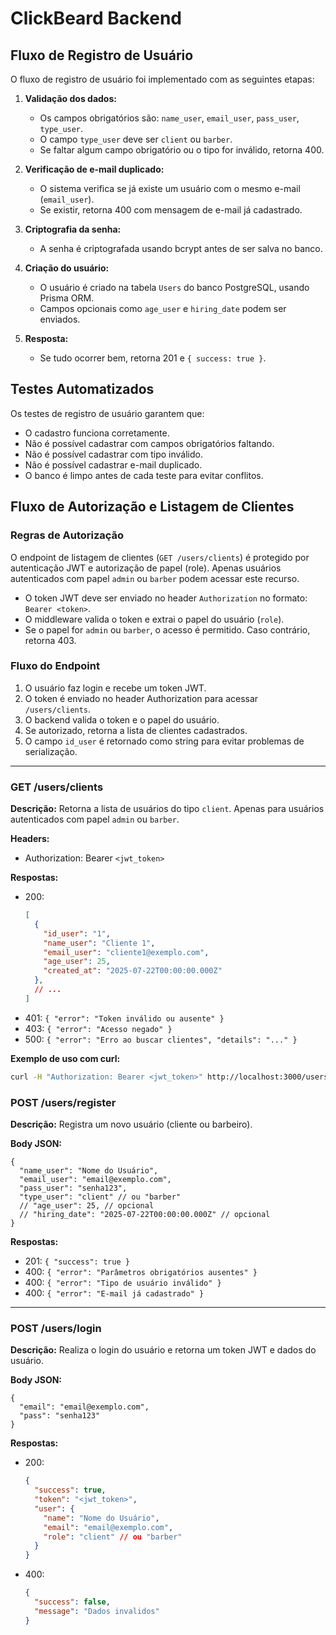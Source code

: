 
# ClickBeard Backend

## Fluxo de Registro de Usuário

O fluxo de registro de usuário foi implementado com as seguintes etapas:

1. **Validação dos dados:**
   - Os campos obrigatórios são: `name_user`, `email_user`, `pass_user`, `type_user`.
   - O campo `type_user` deve ser `client` ou `barber`.
   - Se faltar algum campo obrigatório ou o tipo for inválido, retorna 400.

2. **Verificação de e-mail duplicado:**
   - O sistema verifica se já existe um usuário com o mesmo e-mail (`email_user`).
   - Se existir, retorna 400 com mensagem de e-mail já cadastrado.

3. **Criptografia da senha:**
   - A senha é criptografada usando bcrypt antes de ser salva no banco.

4. **Criação do usuário:**
   - O usuário é criado na tabela `Users` do banco PostgreSQL, usando Prisma ORM.
   - Campos opcionais como `age_user` e `hiring_date` podem ser enviados.

5. **Resposta:**
   - Se tudo ocorrer bem, retorna 201 e `{ success: true }`.

## Testes Automatizados

Os testes de registro de usuário garantem que:
  - O cadastro funciona corretamente.
  - Não é possível cadastrar com campos obrigatórios faltando.
  - Não é possível cadastrar com tipo inválido.
  - Não é possível cadastrar e-mail duplicado.
  - O banco é limpo antes de cada teste para evitar conflitos.


## Fluxo de Autorização e Listagem de Clientes

### Regras de Autorização

O endpoint de listagem de clientes (`GET /users/clients`) é protegido por autenticação JWT e autorização de papel (role). Apenas usuários autenticados com papel `admin` ou `barber` podem acessar este recurso.

- O token JWT deve ser enviado no header `Authorization` no formato: `Bearer <token>`.
- O middleware valida o token e extrai o papel do usuário (`role`).
- Se o papel for `admin` ou `barber`, o acesso é permitido. Caso contrário, retorna 403.

### Fluxo do Endpoint

1. O usuário faz login e recebe um token JWT.
2. O token é enviado no header Authorization para acessar `/users/clients`.
3. O backend valida o token e o papel do usuário.
4. Se autorizado, retorna a lista de clientes cadastrados.
5. O campo `id_user` é retornado como string para evitar problemas de serialização.

---
### GET /users/clients

**Descrição:** Retorna a lista de usuários do tipo `client`. Apenas para usuários autenticados com papel `admin` ou `barber`.

**Headers:**
- Authorization: Bearer `<jwt_token>`

**Respostas:**
- 200:
  ```json
  [
    {
      "id_user": "1",
      "name_user": "Cliente 1",
      "email_user": "cliente1@exemplo.com",
      "age_user": 25,
      "created_at": "2025-07-22T00:00:00.000Z"
    },
    // ...
  ]
  ```
- 401: `{ "error": "Token inválido ou ausente" }`
- 403: `{ "error": "Acesso negado" }`
- 500: `{ "error": "Erro ao buscar clientes", "details": "..." }`

**Exemplo de uso com curl:**
```bash
curl -H "Authorization: Bearer <jwt_token>" http://localhost:3000/users/clients
```

### POST /users/register

**Descrição:** Registra um novo usuário (cliente ou barbeiro).

**Body JSON:**
```
{
  "name_user": "Nome do Usuário",
  "email_user": "email@exemplo.com",
  "pass_user": "senha123",
  "type_user": "client" // ou "barber"
  // "age_user": 25, // opcional
  // "hiring_date": "2025-07-22T00:00:00.000Z" // opcional
}
```

**Respostas:**
- 201: `{ "success": true }`
- 400: `{ "error": "Parâmetros obrigatórios ausentes" }`
- 400: `{ "error": "Tipo de usuário inválido" }`
- 400: `{ "error": "E-mail já cadastrado" }`

---

### POST /users/login

**Descrição:** Realiza o login do usuário e retorna um token JWT e dados do usuário.

**Body JSON:**
```
{
  "email": "email@exemplo.com",
  "pass": "senha123"
}
```

**Respostas:**
- 200: 
  ```json
  {
    "success": true,
    "token": "<jwt_token>",
    "user": {
      "name": "Nome do Usuário",
      "email": "email@exemplo.com",
      "role": "client" // ou "barber"
    }
  }
  ```
- 400: 
  ```json
  {
    "success": false,
    "message": "Dados invalidos"
  }
  ```